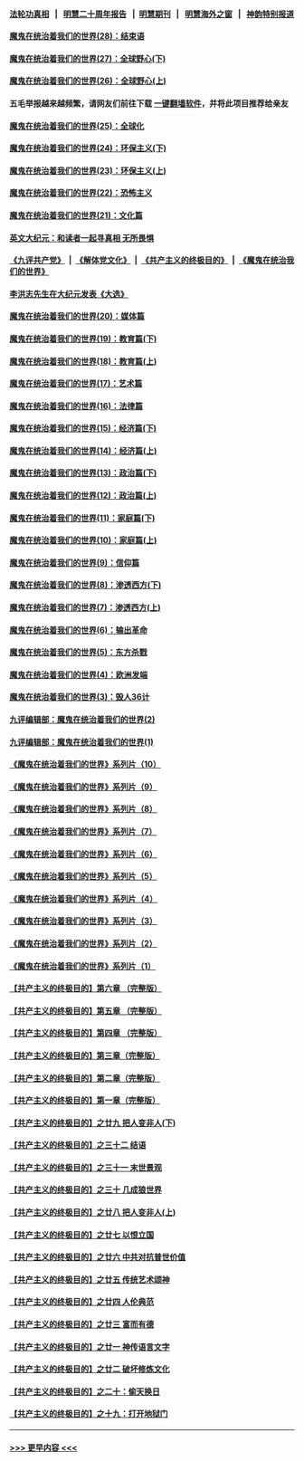 #### [法轮功真相](https://github.com/gfw-breaker/truth/blob/master/README.md?t=0) &nbsp;&nbsp;|&nbsp;&nbsp; [明慧二十周年报告](https://github.com/gfw-breaker/mh-reports/blob/master/README.md?t=0) &nbsp;&nbsp;|&nbsp;&nbsp;[明慧期刊](https://github.com/gfw-breaker/mh-qikan) &nbsp;&nbsp;|&nbsp;&nbsp; [明慧海外之窗](https://github.com/gfw-breaker/mh-news/blob/master/README.md?t=0) &nbsp;&nbsp;|&nbsp;&nbsp; [神韵特别报道](https://github.com/gfw-breaker/mh-news/blob/master/shenyun.md?t=0)
#### [魔鬼在统治着我们的世界(28)：结束语](../pages/nsc422/n10936246.md?t=06100752) 
#### [魔鬼在统治着我们的世界(27)：全球野心(下)](../pages/nsc422/n10928319.md?t=06100752) 
#### [魔鬼在统治着我们的世界(26)：全球野心(上)](../pages/nsc422/n10900318.md?t=06100752) 
#### 五毛举报越来越频繁，请网友们前往下载 [一键翻墙软件](https://github.com/gfw-breaker/ssr-accounts)，并将此项目推荐给亲友
#### [魔鬼在统治着我们的世界(25)：全球化](../pages/nsc422/n10788205.md?t=06100752) 
#### [魔鬼在统治着我们的世界(24)：环保主义(下)](../pages/nsc422/n10695307.md?t=06100752) 
#### [魔鬼在统治着我们的世界(23)：环保主义(上)](../pages/nsc422/n10688613.md?t=06100752) 
#### [魔鬼在统治着我们的世界(22)：恐怖主义](../pages/nsc422/n10614727.md?t=06100752) 
#### [魔鬼在统治着我们的世界(21)：文化篇](../pages/nsc422/n10597706.md?t=06100752) 
#### [英文大纪元：和读者一起寻真相 无所畏惧](../pages/nsc422/n12542027.md?t=06100752) 
#### [《九评共产党》](https://github.com/begood0513/9ping.md/blob/master/README.md) &nbsp;|&nbsp; [《解体党文化》](../../../../jtdwh.md/blob/master/README.md)  &nbsp;|&nbsp; [《共产主义的终极目的》](../../../../gczydzjmd.md/blob/master/README.md) &nbsp;|&nbsp; [《魔鬼在统治我们的世界》](../../../../mgztzwmdsj.md/blob/master/README.md) 
#### [李洪志先生在大纪元发表《大选》](../pages/nsc422/n12534746.md?t=06100752) 
#### [魔鬼在统治着我们的世界(20)：媒体篇](../pages/nsc422/n10586579.md?t=06100752) 
#### [魔鬼在统治着我们的世界(19)：教育篇(下)](../pages/nsc422/n10564808.md?t=06100752) 
#### [魔鬼在统治着我们的世界(18)：教育篇(上)](../pages/nsc422/n10526970.md?t=06100752) 
#### [魔鬼在统治着我们的世界(17)：艺术篇](../pages/nsc422/n10499093.md?t=06100752) 
#### [魔鬼在统治着我们的世界(16)：法律篇](../pages/nsc422/n10485969.md?t=06100752) 
#### [魔鬼在统治着我们的世界(15)：经济篇(下)](../pages/nsc422/n10469975.md?t=06100752) 
#### [魔鬼在统治着我们的世界(14)：经济篇(上)](../pages/nsc422/n10457370.md?t=06100752) 
#### [魔鬼在统治着我们的世界(13)：政治篇(下)](../pages/nsc422/n10448270.md?t=06100752) 
#### [魔鬼在统治着我们的世界(12)：政治篇(上)](../pages/nsc422/n10444576.md?t=06100752) 
#### [魔鬼在统治着我们的世界(11)：家庭篇(下)](../pages/nsc422/n10440961.md?t=06100752) 
#### [魔鬼在统治着我们的世界(10)：家庭篇(上)](../pages/nsc422/n10435448.md?t=06100752) 
#### [魔鬼在统治着我们的世界(9)：信仰篇](../pages/nsc422/n10432159.md?t=06100752) 
#### [魔鬼在统治着我们的世界(8)：渗透西方(下)](../pages/nsc422/n10429603.md?t=06100752) 
#### [魔鬼在统治着我们的世界(7)：渗透西方(上)](../pages/nsc422/n10426013.md?t=06100752) 
#### [魔鬼在统治着我们的世界(6)：输出革命](../pages/nsc422/n10421536.md?t=06100752) 
#### [魔鬼在统治着我们的世界(5)：东方杀戮](../pages/nsc422/n10417707.md?t=06100752) 
#### [魔鬼在统治着我们的世界(4)：欧洲发端](../pages/nsc422/n10414890.md?t=06100752) 
#### [魔鬼在统治着我们的世界(3)：毁人36计](../pages/nsc422/n10411583.md?t=06100752) 
#### [九评编辑部：魔鬼在统治着我们的世界(2)](../pages/nsc422/n10410036.md?t=06100752) 
#### [九评编辑部：魔鬼在统治着我们的世界(1)](../pages/nsc422/n10406825.md?t=06100752) 
#### [《魔鬼在统治着我们的世界》系列片（10）](../pages/nsc422/n12292670.md?t=06100752) 
#### [《魔鬼在统治着我们的世界》系列片（9）](../pages/nsc422/n12290859.md?t=06100752) 
#### [《魔鬼在统治着我们的世界》系列片（8）](../pages/nsc422/n12287445.md?t=06100752) 
#### [《魔鬼在统治着我们的世界》系列片（7）](../pages/nsc422/n12283425.md?t=06100752) 
#### [《魔鬼在统治着我们的世界》系列片（6）](../pages/nsc422/n12282314.md?t=06100752) 
#### [《魔鬼在统治着我们的世界》系列片（5）](../pages/nsc422/n12281419.md?t=06100752) 
#### [《魔鬼在统治着我们的世界》系列片（4）](../pages/nsc422/n12274024.md?t=06100752) 
#### [《魔鬼在统治着我们的世界》系列片（3）](../pages/nsc422/n12271322.md?t=06100752) 
#### [《魔鬼在统治着我们的世界》系列片（2）](../pages/nsc422/n12269049.md?t=06100752) 
#### [《魔鬼在统治着我们的世界》系列片（1）](../pages/nsc422/n12267575.md?t=06100752) 
#### [【共产主义的终极目的】第六章 （完整版）](../pages/nsc422/n11428913.md?t=06100752) 
#### [【共产主义的终极目的】第五章 （完整版）](../pages/nsc422/n11428912.md?t=06100752) 
#### [【共产主义的终极目的】第四章 （完整版）](../pages/nsc422/n11428907.md?t=06100752) 
#### [【共产主义的终极目的】第三章（完整版）](../pages/nsc422/n11428848.md?t=06100752) 
#### [【共产主义的终极目的】第二章（完整版）](../pages/nsc422/n11428831.md?t=06100752) 
#### [【共产主义的终极目的】第一章（完整版）](../pages/nsc422/n11417651.md?t=06100752) 
#### [【共产主义的终极目的】之廿九 把人变非人(下)](../pages/nsc422/n11344140.md?t=06100752) 
#### [【共产主义的终极目的】之三十二 结语](../pages/nsc422/n11360535.md?t=06100752) 
#### [【共产主义的终极目的】之三十一 末世景观](../pages/nsc422/n11351129.md?t=06100752) 
#### [【共产主义的终极目的】之三十 几成狼世界](../pages/nsc422/n11348280.md?t=06100752) 
#### [【共产主义的终极目的】之廿八 把人变非人(上)](../pages/nsc422/n11340492.md?t=06100752) 
#### [【共产主义的终极目的】之廿七 以恨立国](../pages/nsc422/n11336944.md?t=06100752) 
#### [【共产主义的终极目的】之廿六 中共对抗普世价值](../pages/nsc422/n11324785.md?t=06100752) 
#### [【共产主义的终极目的】之廿五 传统艺术颂神](../pages/nsc422/n11296396.md?t=06100752) 
#### [【共产主义的终极目的】之廿四 人伦典范](../pages/nsc422/n11296397.md?t=06100752) 
#### [【共产主义的终极目的】之廿三 富而有德](../pages/nsc422/n11283598.md?t=06100752) 
#### [【共产主义的终极目的】之廿一 神传语言文字](../pages/nsc422/n11263265.md?t=06100752) 
#### [【共产主义的终极目的】之廿二 破坏修炼文化](../pages/nsc422/n11245728.md?t=06100752) 
#### [【共产主义的终极目的】之二十：偷天换日](../pages/nsc422/n11238846.md?t=06100752) 
#### [【共产主义的终极目的】之十九：打开地狱门](../pages/nsc422/n11206376.md?t=06100752) 

----
#### [ >>> 更早内容 <<< ](../indexes/nsc422-earlier.md)
